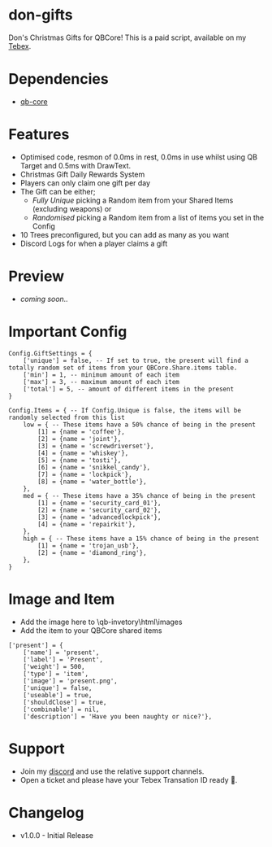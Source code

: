 # don-gifts
Don's Christmas Gifts for QBCore! This is a paid script, available on my [Tebex]().

# Dependencies
- [qb-core](https://github.com/qbcore-framework/qb-core)

# Features
- Optimised code, resmon of 0.0ms in rest, 0.0ms in use whilst using QB Target and 0.5ms with DrawText.
- Christmas Gift Daily Rewards System
- Players can only claim one gift per day
- The Gift can be either;
    - *Fully Unique* picking a Random item from your Shared Items (excluding weapons) or
    - *Randomised* picking a Random item from a list of items you set in the Config
- 10 Trees preconfigured, but you can add as many as you want
- Discord Logs for when a player claims a gift 

# Preview
- *coming soon..*

# Important Config
```
Config.GiftSettings = {
    ['unique'] = false, -- If set to true, the present will find a totally random set of items from your QBCore.Share.items table.
    ['min'] = 1, -- minimum amount of each item
    ['max'] = 3, -- maximum amount of each item
    ['total'] = 5, -- amount of different items in the present
}

Config.Items = { -- If Config.Unique is false, the items will be randomly selected from this list
    low = { -- These items have a 50% chance of being in the present
        [1] = {name = 'coffee'},
        [2] = {name = 'joint'},
        [3] = {name = 'screwdriverset'},
        [4] = {name = 'whiskey'},
        [5] = {name = 'tosti'},
        [6] = {name = 'snikkel_candy'},
        [7] = {name = 'lockpick'},
        [8] = {name = 'water_bottle'},
    },
    med = { -- These items have a 35% chance of being in the present
        [1] = {name = 'security_card_01'},
        [2] = {name = 'security_card_02'},
        [3] = {name = 'advancedlockpick'},
        [4] = {name = 'repairkit'},
    },
    high = { -- These items have a 15% chance of being in the present
        [1] = {name = 'trojan_usb'},
        [2] = {name = 'diamond_ring'},
    },
}
```
# Image and Item
- Add the image here to \qb-invetory\html\images
- Add the item to your QBCore shared items
```
['present'] = {
    ['name'] = 'present', 
    ['label'] = 'Present', 
    ['weight'] = 500, 
    ['type'] = 'item', 
    ['image'] = 'present.png', 
    ['unique'] = false, 
    ['useable'] = true, 
    ['shouldClose'] = true, 
    ['combinable'] = nil, 
    ['description'] = 'Have you been naughty or nice?'},
```
# Support
- Join my [discord](https://discord.gg/tVA58nbBuk) and use the relative support channels. 
- Open a ticket and please have your Tebex Transation ID ready 🙂.

# Changelog
- v1.0.0 - Initial Release